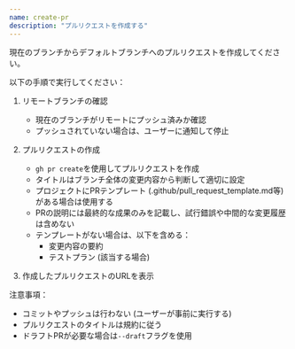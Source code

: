 ```yaml
---
name: create-pr
description: "プルリクエストを作成する"
---
```


現在のブランチからデフォルトブランチへのプルリクエストを作成してください。

以下の手順で実行してください：

1. リモートブランチの確認
   - 現在のブランチがリモートにプッシュ済みか確認
   - プッシュされていない場合は、ユーザーに通知して停止

2. プルリクエストの作成
   - `gh pr create`を使用してプルリクエストを作成
   - タイトルはブランチ全体の変更内容から判断して適切に設定
   - プロジェクトにPRテンプレート (.github/pull_request_template.md等) がある場合は使用する
   - PRの説明には最終的な成果のみを記載し、試行錯誤や中間的な変更履歴は含めない
   - テンプレートがない場合は、以下を含める：
     - 変更内容の要約
     - テストプラン (該当する場合)

3. 作成したプルリクエストのURLを表示

注意事項：
- コミットやプッシュは行わない (ユーザーが事前に実行する)
- プルリクエストのタイトルは規約に従う
- ドラフトPRが必要な場合は`--draft`フラグを使用